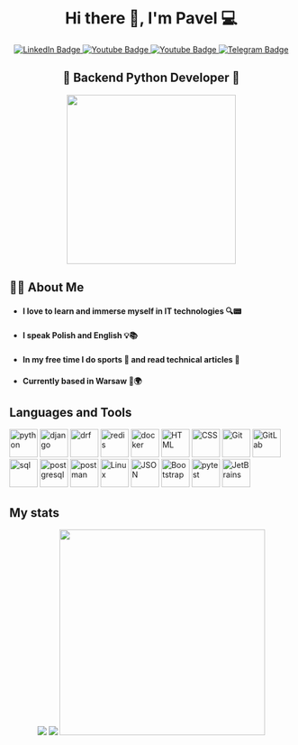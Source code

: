<div id="header" align=" center">
<h1>Hi there 👋, I'm Pavel &#128187;</h1>
<div id="badges">
  <a href="https://www.linkedin.com/in/pavel-akulich-back-dev/">
    <img src="https://img.shields.io/badge/LinkedIn-blue?style=for-the-badge&logo=linkedin&logoColor=white" alt="LinkedIn Badge"/>
  </a>
  <a href="mailto:pavelakulich1999@gmail.com">
    <img src="https://img.shields.io/badge/Gmail-red?style=for-the-badge&logo=gmail&logoColor=white" alt="Youtube Badge"/>
  </a>
  <a href="https://wa.me/48792028752">
    <img src="https://img.shields.io/badge/WhatsApp-green?style=for-the-badge&logo=WhatsApp&logoColor=white" alt="Youtube Badge"/>
  </a>
  <a href="https://t.me/akulich_pavel">
    <img src="https://img.shields.io/badge/Telegram-blue?style=for-the-badge&logo=telegram&logoColor=white" alt="Telegram Badge"/>
  </a>
</div>
<h2> &#128013; Backend Python Developer &#128013;</h2>
    <div id="header" align="center">
      <img src="https://media.giphy.com/media/v1.Y2lkPTc5MGI3NjExcW95M2Nwd280bHFxaThzcGt1MmxwODkyZDMxb2lkc2JvN2d2eDI5ZSZlcD12MV9pbnRlcm5hbF9naWZfYnlfaWQmY3Q9Zw/qgQUggAC3Pfv687qPC/giphy.gif" width="300" />
    </div>
</div>

<div>
<h2>&#128104;&#8205;&#128187; About Me</h2>
<ul>
<li><h4>I love to learn and immerse myself in IT technologies &#128269;&#128223;</h4></li>
<li><h4>I speak Polish and English &#128161;&#128218;</h4></li>
<li><h4>In my free time I do sports &#128692; and read technical articles &#128209;</h4></li>
<li><h4>Currently based in Warsaw &#128205;&#127757;</h4></li>
</ul>
</div>

<div>
<h2>Languages and Tools</h2>
<img src="https://cdn.jsdelivr.net/gh/devicons/devicon@latest/icons/python/python-original-wordmark.svg" title="python" width="50" height="50"/>
<img src="https://cdn.jsdelivr.net/gh/devicons/devicon@latest/icons/django/django-plain-wordmark.svg" title="django" width="50" height="50"/>
<img src="https://cdn.jsdelivr.net/gh/devicons/devicon@latest/icons/djangorest/djangorest-plain.svg" title="drf" width="50" height="50"/>
<img src="https://cdn.jsdelivr.net/gh/devicons/devicon@latest/icons/redis/redis-original-wordmark.svg" title="redis" width="50" height="50"/>
<img src="https://cdn.jsdelivr.net/gh/devicons/devicon@latest/icons/docker/docker-original-wordmark.svg" title="docker" width="50" height="50"/>
<img src="https://cdn.jsdelivr.net/gh/devicons/devicon@latest/icons/html5/html5-original-wordmark.svg" title="HTML" width="50" height="50"/>
<img src="https://cdn.jsdelivr.net/gh/devicons/devicon@latest/icons/css3/css3-original-wordmark.svg" title="CSS" width="50" height="50"/>
<img src="https://cdn.jsdelivr.net/gh/devicons/devicon@latest/icons/git/git-plain-wordmark.svg" title="Git" width="50" height="50"/>
<img src="https://cdn.jsdelivr.net/gh/devicons/devicon@latest/icons/gitlab/gitlab-original-wordmark.svg" title="GitLab" width="50" height="50"/>
<img src="https://cdn.jsdelivr.net/gh/devicons/devicon@latest/icons/azuresqldatabase/azuresqldatabase-original.svg" title="sql" width="50" height="50"/>
<img src="https://cdn.jsdelivr.net/gh/devicons/devicon@latest/icons/postgresql/postgresql-original-wordmark.svg" title="postgresql" width="50" height="50"/>
<img src="https://cdn.jsdelivr.net/gh/devicons/devicon@latest/icons/postman/postman-original-wordmark.svg" title="postman" width="50" height="50"/>
<img src="https://cdn.jsdelivr.net/gh/devicons/devicon@latest/icons/linux/linux-original.svg" title="Linux" width="50" height="50"/>
<img src="https://cdn.jsdelivr.net/gh/devicons/devicon@latest/icons/json/json-original.svg" title="JSON" width="50" height="50"/>
<img src="https://cdn.jsdelivr.net/gh/devicons/devicon@latest/icons/bootstrap/bootstrap-original-wordmark.svg" title="Bootstrap" width="50" height="50"/>
<img src="https://cdn.jsdelivr.net/gh/devicons/devicon@latest/icons/pytest/pytest-original-wordmark.svg" title="pytest" width="50" height="50"/>
<img src="https://cdn.jsdelivr.net/gh/devicons/devicon@latest/icons/jetbrains/jetbrains-original.svg" title="JetBrains" width="50" height="50"/>
</div>

<h2>My stats</h2>
<div id="stat" align="center">
<img src="https://github-profile-summary-cards.vercel.app/api/cards/profile-details?username=pavel-akulich&theme=github_dark"/>
<img src="https://github-profile-summary-cards.vercel.app/api/cards/stats?username=pavel-akulich&theme=github_dark"/>
<img src="https://github-readme-stats.vercel.app/api/top-langs/?username=pavel-akulich&theme=dark&show_icons=true&hide_border=true&layout=compact" width="365"/>
</div>
